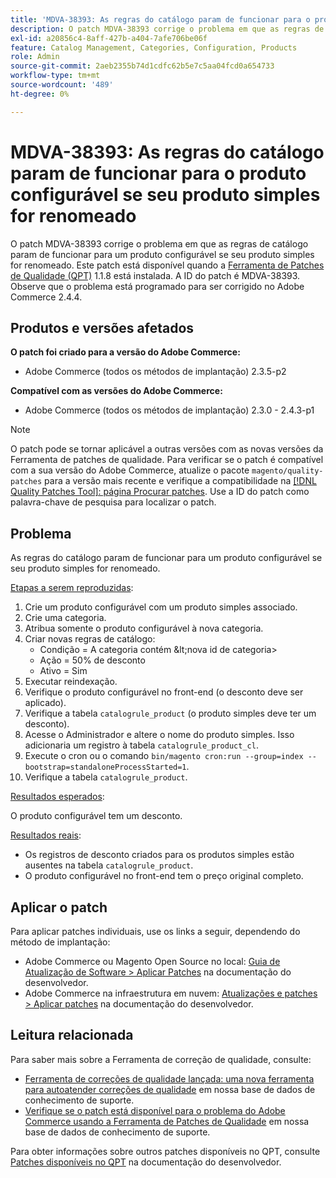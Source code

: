 ```yaml
---
title: 'MDVA-38393: As regras do catálogo param de funcionar para o produto configurável se seu produto simples for renomeado'
description: O patch MDVA-38393 corrige o problema em que as regras de catálogo param de funcionar para um produto configurável se seu produto simples for renomeado. Este patch está disponível quando a [Ferramenta de correções de qualidade (QPT)](/help/announcements/adobe-commerce-announcements/magento-quality-patches-released-new-tool-to-self-serve-quality-patches.md) 1.1.8 está instalada. A ID do patch é MDVA-38393. Observe que o problema está programado para ser corrigido no Adobe Commerce 2.4.4.
exl-id: a20856c4-8aff-427b-a404-7afe706be06f
feature: Catalog Management, Categories, Configuration, Products
role: Admin
source-git-commit: 2aeb2355b74d1cdfc62b5e7c5aa04fcd0a654733
workflow-type: tm+mt
source-wordcount: '489'
ht-degree: 0%

---
```


# MDVA-38393: As regras do catálogo param de funcionar para o produto configurável se seu produto simples for renomeado

O patch MDVA-38393 corrige o problema em que as regras de catálogo param de funcionar para um produto configurável se seu produto simples for renomeado. Este patch está disponível quando a [Ferramenta de Patches de Qualidade (QPT)](/help/announcements/adobe-commerce-announcements/magento-quality-patches-released-new-tool-to-self-serve-quality-patches.md) 1.1.8 está instalada. A ID do patch é MDVA-38393. Observe que o problema está programado para ser corrigido no Adobe Commerce 2.4.4.

## Produtos e versões afetados

**O patch foi criado para a versão do Adobe Commerce:**

* Adobe Commerce (todos os métodos de implantação) 2.3.5-p2

**Compatível com as versões do Adobe Commerce:**

* Adobe Commerce (todos os métodos de implantação) 2.3.0 - 2.4.3-p1

>[!NOTE]
>
>O patch pode se tornar aplicável a outras versões com as novas versões da Ferramenta de patches de qualidade. Para verificar se o patch é compatível com a sua versão do Adobe Commerce, atualize o pacote `magento/quality-patches` para a versão mais recente e verifique a compatibilidade na [[!DNL Quality Patches Tool]: página Procurar patches](https://experienceleague.adobe.com/tools/commerce-quality-patches/index.html?lang=pt-BR). Use a ID do patch como palavra-chave de pesquisa para localizar o patch.

## Problema

As regras do catálogo param de funcionar para um produto configurável se seu produto simples for renomeado.

<u>Etapas a serem reproduzidas</u>:

1. Crie um produto configurável com um produto simples associado.
1. Crie uma categoria.
1. Atribua somente o produto configurável à nova categoria.
1. Criar novas regras de catálogo:
   * Condição = A categoria contém \&lt;nova id de categoria>
   * Ação = 50% de desconto
   * Ativo = Sim
1. Executar reindexação.
1. Verifique o produto configurável no front-end (o desconto deve ser aplicado).
1. Verifique a tabela `catalogrule_product` (o produto simples deve ter um desconto).
1. Acesse o Administrador e altere o nome do produto simples. Isso adicionaria um registro à tabela `catalogrule_product_cl`.
1. Execute o cron ou o comando `bin/magento cron:run --group=index --bootstrap=standaloneProcessStarted=1`.
1. Verifique a tabela `catalogrule_product`.

<u>Resultados esperados</u>:

O produto configurável tem um desconto.

<u>Resultados reais</u>:

* Os registros de desconto criados para os produtos simples estão ausentes na tabela `catalogrule_product`.
* O produto configurável no front-end tem o preço original completo.

## Aplicar o patch

Para aplicar patches individuais, use os links a seguir, dependendo do método de implantação:

* Adobe Commerce ou Magento Open Source no local: [Guia de Atualização de Software > Aplicar Patches](https://experienceleague.adobe.com/pt-br/docs/commerce-operations/tools/quality-patches-tool/usage) na documentação do desenvolvedor.
* Adobe Commerce na infraestrutura em nuvem: [Atualizações e patches > Aplicar patches](https://experienceleague.adobe.com/pt-br/docs/commerce-cloud-service/user-guide/develop/upgrade/apply-patches) na documentação do desenvolvedor.

## Leitura relacionada

Para saber mais sobre a Ferramenta de correção de qualidade, consulte:

* [Ferramenta de correções de qualidade lançada: uma nova ferramenta para autoatender correções de qualidade](/help/announcements/adobe-commerce-announcements/magento-quality-patches-released-new-tool-to-self-serve-quality-patches.md) em nossa base de dados de conhecimento de suporte.
* [Verifique se o patch está disponível para o problema do Adobe Commerce usando a Ferramenta de Patches de Qualidade](/help/support-tools/patches-available-in-qpt-tool/check-patch-for-magento-issue-with-magento-quality-patches.md) em nossa base de dados de conhecimento de suporte.

Para obter informações sobre outros patches disponíveis no QPT, consulte [Patches disponíveis no QPT](https://experienceleague.adobe.com/tools/commerce-quality-patches/index.html?lang=pt-BR) na documentação do desenvolvedor.
